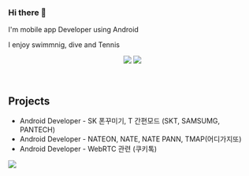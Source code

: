 ### Hi there 👋
I'm mobile app Developer using Android

I enjoy swimmnig, dive and Tennis

<p align='center'>
  <img src="https://capsule-render.vercel.app/api?type=soft&color=0887f2&height=60&text=HyungJun%20Park&animation=fadeIn&fontSize=50&fontColor=ffffff&textBg=true" />
  <img src="https://capsule-render.vercel.app/api?type=soft&color=ffffff&height=40&text=Android%20Developer&fontSize=30&animation=scaleIn&fontColor=0887f2" />
  <br>

</p>
<br>

<h2>Projects</h2>

- Android Developer - SK 폰꾸미기, T 간편모드 (SKT, SAMSUMG, PANTECH)
- Android Developer - NATEON, NATE, NATE PANN, TMAP(어디가지또)
- Android Developer - WebRTC 관련 (쿠키톡)


<!--
**Roise/Roise** is a ✨ _special_ ✨ repository because its `README.md` (this file) appears on your GitHub profile.

Here are some ideas to get you started:

- 🔭 I’m currently working on ...
- 🌱 I’m currently learning ...
- 👯 I’m looking to collaborate on ...
- 🤔 I’m looking for help with ...
- 💬 Ask me about ...
- 📫 How to reach me: ...
- 😄 Pronouns: ...
- ⚡ Fun fact: ...
-->

<img src="https://img.shields.io/badge/Android-3DDC84?style=flat-square&logo=Android&logoColor=white"/>
